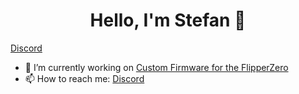 <p>
  <h1 align="center"><b>Hello, I'm Stefan 👋</b></h1>
</p>

<a href='https://discord.gg/pK55WCKV9s' >Discord</a> 


- 🔭 I’m currently working on <a href='https://github.com/Stefan4189/custom-flipper-release'> Custom Firmware for the FlipperZero</a>
- 📫 How to reach me: <a href='https://discord.gg/pK55WCKV9s' >Discord</a>
<br>


